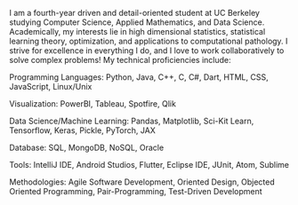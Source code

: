 I am a fourth-year driven and detail-oriented student at UC Berkeley studying Computer Science, Applied Mathematics, and Data Science. Academically, my interests lie in high dimensional statistics, statistical learning theory, optimization, and applications to computational pathology. I strive for excellence in everything I do, and I love to work collaboratively to solve complex problems! My technical proficiencies include:

Programming Languages: Python, Java, C++, C, C#, Dart, HTML, CSS, JavaScript, Linux/Unix

Visualization: PowerBI, Tableau, Spotfire, Qlik

Data Science/Machine Learning: Pandas, Matplotlib, Sci-Kit Learn, Tensorflow, Keras, Pickle, PyTorch, JAX

Database: SQL, MongoDB, NoSQL, Oracle

Tools: IntelliJ IDE, Android Studios, Flutter, Eclipse IDE, JUnit, Atom, Sublime

Methodologies: Agile Software Development, Oriented Design, Objected Oriented Programming, Pair-Programming, Test-Driven Development

<!---
sharansahu/sharansahu is a ✨ special ✨ repository because its `README.md` (this file) appears on your GitHub profile.
You can click the Preview link to take a look at your changes.
--->
